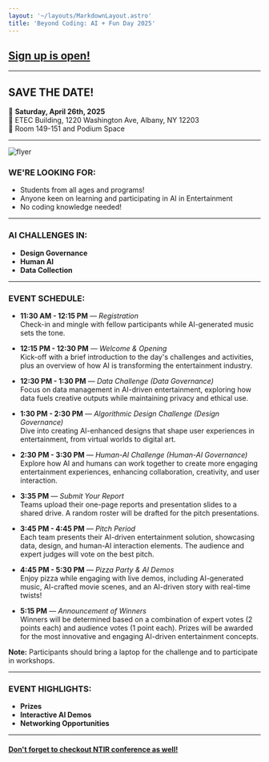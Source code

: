 ```yaml
---
layout: '~/layouts/MarkdownLayout.astro'
title: 'Beyond Coding: AI + Fun Day 2025'
---
```


## [**Sign up is open!**](https://albany.az1.qualtrics.com/jfe/form/SV_bCvqAh4Hn7H8mGy)

---

## SAVE THE DATE!

📅 **Saturday, April 26th, 2025**  
📍 ETEC Building, 1220 Washington Ave, Albany, NY 12203   
🏢 Room 149-151 and Podium Space   

---

![flyer](~/assets/images/ai_day_flyer.jpg)

### WE'RE LOOKING FOR:

- Students from all ages and programs!
- Anyone keen on learning and participating in AI in Entertainment
- No coding knowledge needed!

---

### AI CHALLENGES IN:

- **Design Governance**
- **Human AI**
- **Data Collection**

---

### EVENT SCHEDULE:

- **11:30 AM - 12:15 PM** — _Registration_  
  Check-in and mingle with fellow participants while AI-generated music sets the tone.

- **12:15 PM - 12:30 PM** — _Welcome & Opening_  
  Kick-off with a brief introduction to the day's challenges and activities, plus an overview of how AI is transforming the entertainment industry.

- **12:30 PM - 1:30 PM** — _Data Challenge (Data Governance)_  
  Focus on data management in AI-driven entertainment, exploring how data fuels creative outputs while maintaining privacy and ethical use.

- **1:30 PM - 2:30 PM** — _Algorithmic Design Challenge (Design Governance)_  
  Dive into creating AI-enhanced designs that shape user experiences in entertainment, from virtual worlds to digital art.

- **2:30 PM - 3:30 PM** — _Human-AI Challenge (Human-AI Governance)_  
  Explore how AI and humans can work together to create more engaging entertainment experiences, enhancing collaboration, creativity, and user interaction.

- **3:35 PM** — _Submit Your Report_  
  Teams upload their one-page reports and presentation slides to a shared drive. A random roster will be drafted for the pitch presentations.

- **3:45 PM - 4:45 PM** — _Pitch Period_  
  Each team presents their AI-driven entertainment solution, showcasing data, design, and human-AI interaction elements. The audience and expert judges will vote on the best pitch.

- **4:45 PM - 5:30 PM** — _Pizza Party & AI Demos_  
  Enjoy pizza while engaging with live demos, including AI-generated music, AI-crafted movie scenes, and an AI-driven story with real-time twists!

- **5:15 PM** — _Announcement of Winners_  
  Winners will be determined based on a combination of expert votes (2 points each) and audience votes (1 point each). Prizes will be awarded for the most innovative and engaging AI-driven entertainment concepts.

**Note:** Participants should bring a laptop for the challenge and to participate in workshops.

---

### EVENT HIGHLIGHTS:

- **Prizes**
- **Interactive AI Demos**
- **Networking Opportunities**

---

#### [Don't forget to checkout NTIR conference as well!](https://www.albany.edu/ntir)
